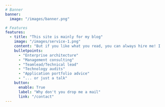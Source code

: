 ```yaml
---
# Banner
banner:
  image: "/images/banner.png"

# Features
features:
  - title: "This site is mainly for my blog"
    image: "/images/service-1.png"
    content: "But if you like what you read, you can always hire me! I'm a freelancer that is mainly focused on:"
    bulletpoints:
      - "Enterprise architecture"
      - "Management consulting"
      - "Teamlead/Technical lead"
      - "Technology audits"
      - "Application portfolio advice"
      - "... or just a talk"
    button:
      enable: True
      label: "Why don't you drop me a mail"
      link: "/contact"
---
```

